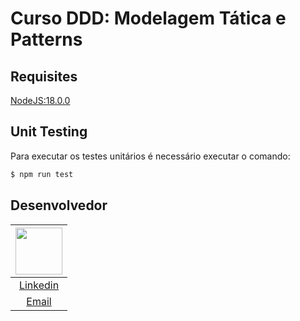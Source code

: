 # Curso DDD: Modelagem Tática e Patterns

## Requisites

[NodeJS:18.0.0](https://nodejs.org/en/)

## Unit Testing
Para executar os testes unitários é necessário executar o comando:

```bash
$ npm run test
```

## Desenvolvedor


| [<img src="https://avatars.githubusercontent.com/u/79429654?v=4" width="75px;"/>](https://github.com/giovanifranz) |
| :-: |
|[Linkedin](https://www.linkedin.com/in/giovanifranz)|
|[Email](mailto:giovanifranz151@gmail.com)|
